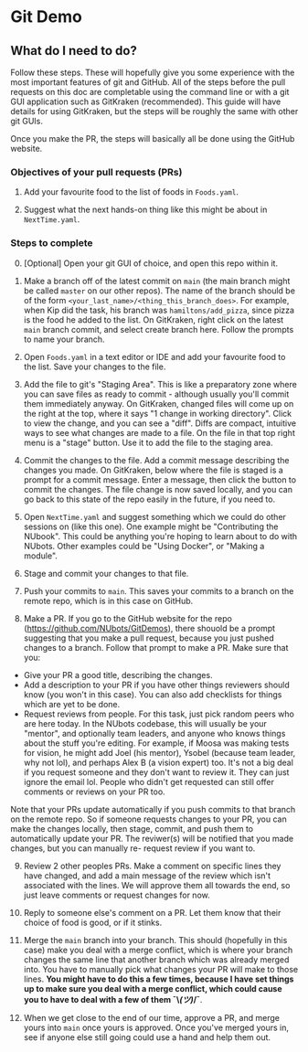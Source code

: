 # Git Demo

## What do I need to do?

Follow these steps. These will hopefully give you some experience with the most important features of git and GitHub. All of the steps before the pull requests on this doc are completable using the command line or with a git GUI application such as GitKraken (recommended). This guide will have details for using GitKraken, but the steps will be roughly the same with other git GUIs.

Once you make the PR, the steps will basically all be done using the GitHub website.

### Objectives of your pull requests (PRs)

1. Add your favourite food to the list of foods in `Foods.yaml`.

2. Suggest what the next hands-on thing like this might be about in `NextTime.yaml`.

### Steps to complete

0. [Optional] Open your git GUI of choice, and open this repo within it.

1. Make a branch off of the latest commit on `main` (the main branch might be called `master` on our other repos). The name of the branch should be of the form `<your_last_name>/<thing_this_branch_does>`. For example, when Kip did the task, his branch was `hamiltons/add_pizza`, since pizza is the food he added to the list.
On GitKraken, right click on the latest `main` branch commit, and select create branch here. Follow the prompts to name your branch.

2. Open `Foods.yaml` in a text editor or IDE and add your favourite food to the list. Save your changes to the file.

3. Add the file to git's "Staging Area". This is like a preparatory zone where you can save files as ready to commit - although usually you'll commit them immediately anyway. On GitKraken, changed files will come up on the right at the top, where it says "1 change in working directory". Click to view the change, and you can see a "diff". Diffs are compact, intuitive ways to see what changes are made to a file. On the file in that top right menu is a "stage" button. Use it to add the file to the staging area.

4. Commit the changes to the file. Add a commit message describing the changes you made. On GitKraken, below where the file is staged is a prompt for a commit message. Enter a message, then click the button to commit the changes. The file change is now saved locally, and you can go back to this state of the repo easily in the future, if you need to.

5. Open `NextTime.yaml` and suggest something which we could do other sessions on (like this one). One example might be "Contributing the NUbook". This could be anything you're hoping to learn about to do with NUbots. Other examples could be "Using Docker", or "Making a module".

6. Stage and commit your changes to that file. 

7. Push your commits to `main`. This saves your commits to a branch on the remote repo, which is in this case on GitHub.

8. Make a PR. If you go to the GitHub website for the repo (https://github.com/NUbots/GitDemos), there shouold be a prompt suggesting that you make a pull request, because you just pushed changes to a branch. Follow that prompt to make a PR. Make sure that you:
- Give your PR a good title, describing the changes.
- Add a description to your PR if you have other things reviewers should know (you won't in this case). You can also add checklists for things which are yet to be done.
- Request reviews from people. For this task, just pick random peers who are here today. In the NUbots codebase, this will usually be your "mentor", and optionally team leaders, and anyone who knows things about the stuff you're editing. For example, if Moosa was making tests for vision, he might add Joel (his mentor), Ysobel (because team leader, why not lol), and perhaps Alex B (a vision expert) too. It's not a big deal if you request someone and they don't want to review it. They can just ignore the email lol. People who didn't get requested can still offer comments or reviews on your PR too.

Note that your PRs update automatically if you push commits to that branch on the remote repo. So if someone requests changes to your PR, you can make the changes locally, then stage, commit, and push them to automatically update your PR. The reviwer(s) will be notified that you made changes, but you can manually re- request review if you want to.

9. Review 2 other peoples PRs. Make a comment on specific lines they have changed, and add a main message of the review which isn't associated with the lines. We will approve them all towards the end, so just leave comments or request changes for now.

10. Reply to someone else's comment on a PR. Let them know that their choice of food is good, or if it stinks.

11. Merge the `main` branch into your branch. This should (hopefully in this case) make you deal with a merge conflict, which is where your branch changes the same line that another branch which was already merged into. You have to manually pick what changes your PR will make to those lines. **You might have to do this a few times, because I have set things up to make sure you deal with a merge conflict, which could cause you to have to deal with a few of them ¯\\_(ツ)_/¯**.

12. When we get close to the end of our time, approve a PR, and merge yours into `main` once yours is approved. Once you've merged yours in, see if anyone else still going could use a hand and help them out.